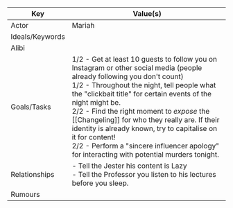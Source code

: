 | Key             | Value(s)                                                                                                                                                                                                                                                                                                                                                                                                                                                                                                 |
| --------------- | -------------------------------------------------------------------------------------------------------------------------------------------------------------------------------------------------------------------------------------------------------------------------------------------------------------------------------------------------------------------------------------------------------------------------------------------------------------------------------------------------------- |
| Actor           | Mariah                                                                                                                                                                                                                                                                                                                                                                                                                                                                                                   |
| Ideals/Keywords |                                                                                                                                                                                                                                                                                                                                                                                                                                                                                                          |
| Alibi           |                                                                                                                                                                                                                                                                                                                                                                                                                                                                                                          |
| Goals/Tasks     | 1/2 - Get at least 10 guests to follow you on Instagram or other social media (people already following you don't count)<br>1/2 - Throughout the night, tell people what the "clickbait title" for certain events of the night might be.<br>2/2 - Find the right moment to *expose* the [[Changeling]] for who they really are. If their identity is already known, try to capitalise on it for content!<br>2/2 - Perform a "sincere influencer apology" for interacting with potential murders tonight. |
| Relationships   | - Tell the Jester his content is Lazy<br>- Tell the Professor you listen to his lectures before you sleep.                                                                                                                                                                                                                                                                                                                                                                                               |
| Rumours         |                                                                                                                                                                                                                                                                                                                                                                                                                                                                                                          |

